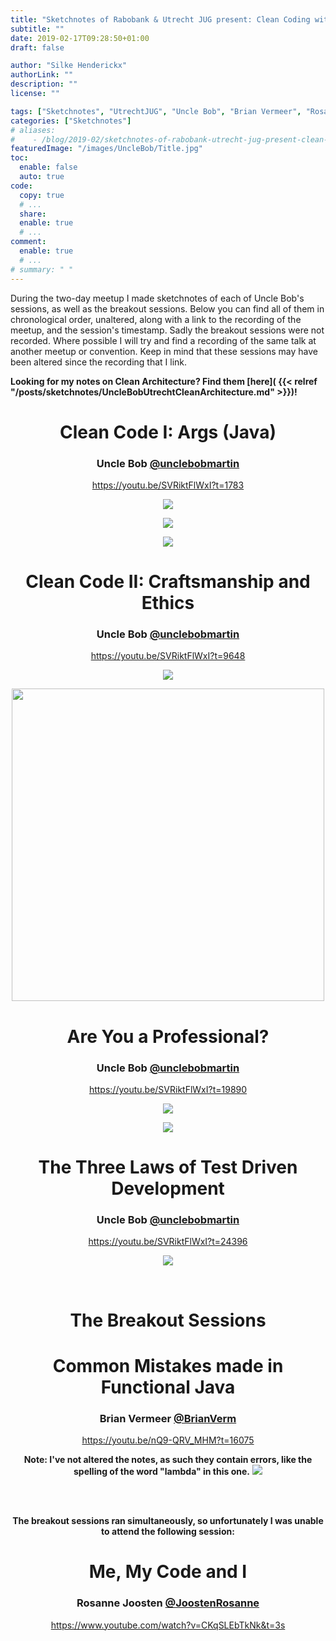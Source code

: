 ```yaml
---
title: "Sketchnotes of Rabobank & Utrecht JUG present: Clean Coding with Uncle Bob"
subtitle: ""
date: 2019-02-17T09:28:50+01:00
draft: false

author: "Silke Henderickx"
authorLink: ""
description: ""
license: ""

tags: ["Sketchnotes", "UtrechtJUG", "Uncle Bob", "Brian Vermeer", "Rosanne Joosten", "Clean Code"]
categories: ["Sketchnotes"]
# aliases:
#    - /blog/2019-02/sketchnotes-of-rabobank-utrecht-jug-present-clean-coding-with-uncle-bob/
featuredImage: "/images/UncleBob/Title.jpg"
toc:
  enable: false
  auto: true
code:
  copy: true
  # ...
  share:
  enable: true
  # ...
comment:
  enable: true
  # ...
# summary: " "
---
```


During the two-day meetup I made sketchnotes of each of Uncle Bob's sessions, as well as the breakout sessions.
Below you can find all of them in chronological order, unaltered, along with a link to the recording of the meetup, and the session's timestamp.
Sadly the breakout sessions were not recorded. Where possible I will try and find a recording of the same talk at another meetup or convention.
Keep in mind that these sessions may have been altered since the recording that I link.

**Looking for my notes on Clean Architecture? Find them [here]( {{< relref "/posts/sketchnotes/UncleBobUtrechtCleanArchitecture.md" >}})!**

<center>

# Clean Code I: Args (Java)

### Uncle Bob  [@unclebobmartin](https://twitter.com/unclebobmartin)

https://youtu.be/SVRiktFlWxI?t=1783

<img src="/images/UncleBob/CleanCode1.jpg"></img>

<img src="/images/UncleBob/CleanCode2.jpg"></img>

<img src="/images/UncleBob/CleanCode3.jpg"></img>

# Clean Code II: Craftsmanship and Ethics

### Uncle Bob  [@unclebobmartin](https://twitter.com/unclebobmartin)

https://youtu.be/SVRiktFlWxI?t=9648

<img src="/images/UncleBob/CleanCode4.jpg"></img>

<img src="/images/UncleBob/CleanCode5.jpg" width="500px"></img>

# Are You a Professional?

### Uncle Bob  [@unclebobmartin](https://twitter.com/unclebobmartin)

https://youtu.be/SVRiktFlWxI?t=19890

<img src="/images/UncleBob/Professional1.jpg"></img>

<img src="/images/UncleBob/Professional2.jpg"></img>

# The Three Laws of Test Driven Development

### Uncle Bob  [@unclebobmartin](https://twitter.com/unclebobmartin)

https://youtu.be/SVRiktFlWxI?t=24396

<img src="/images/UncleBob/TDD.jpg"></img>

</br>

# The Breakout Sessions

# Common Mistakes made in Functional Java

### Brian Vermeer  [@BrianVerm](https://twitter.com/BrianVerm)

https://youtu.be/nQ9-QRV_MHM?t=16075

**Note: I've not altered the notes, as such they contain errors, like the spelling of the word "lambda" in this one.**
<img src="/images/UncleBob/CommonMistakes.jpg"></img>

<br><br>

**The breakout sessions ran simultaneously, so unfortunately I was unable to attend the following session:**


# Me, My Code and I

### Rosanne Joosten  [@JoostenRosanne](https://twitter.com/JoostenRosanne)

https://www.youtube.com/watch?v=CKqSLEbTkNk&t=3s
</center>

